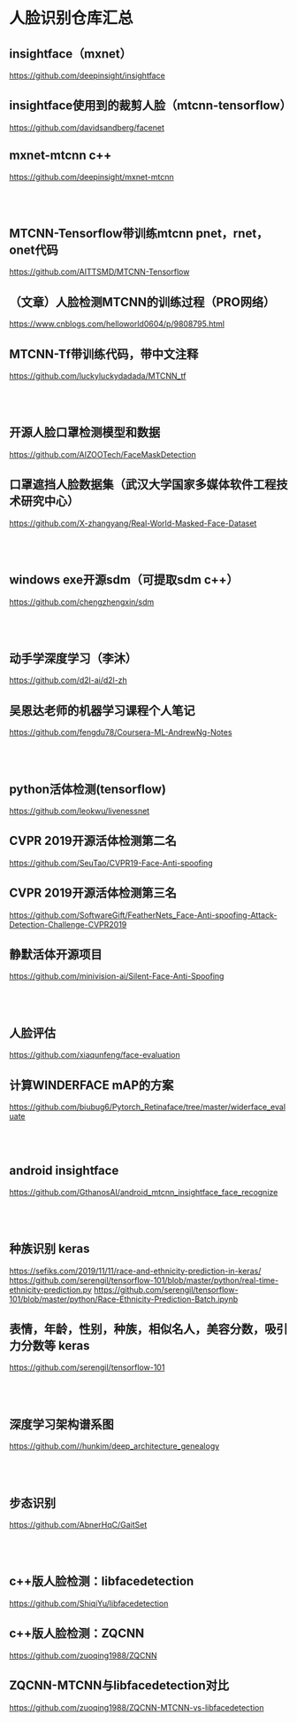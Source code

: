 # 人脸识别仓库汇总

## insightface（mxnet）
https://github.com/deepinsight/insightface

## insightface使用到的裁剪人脸（mtcnn-tensorflow）
https://github.com/davidsandberg/facenet

## mxnet-mtcnn c++
https://github.com/deepinsight/mxnet-mtcnn

<br/><br/>

## MTCNN-Tensorflow带训练mtcnn pnet，rnet，onet代码
https://github.com/AITTSMD/MTCNN-Tensorflow
## （文章）人脸检测MTCNN的训练过程（PRO网络）
https://www.cnblogs.com/helloworld0604/p/9808795.html
## MTCNN-Tf带训练代码，带中文注释
https://github.com/luckyluckydadada/MTCNN_tf


<br/><br/>

## 开源人脸口罩检测模型和数据
https://github.com/AIZOOTech/FaceMaskDetection
## 口罩遮挡人脸数据集（武汉大学国家多媒体软件工程技术研究中心）
https://github.com/X-zhangyang/Real-World-Masked-Face-Dataset

<br/><br/>

## windows exe开源sdm（可提取sdm c++）
https://github.com/chengzhengxin/sdm

<br/><br/>

## 动手学深度学习（李沐）
https://github.com/d2l-ai/d2l-zh
## 吴恩达老师的机器学习课程个人笔记
https://github.com/fengdu78/Coursera-ML-AndrewNg-Notes

<br/><br/>

## python活体检测(tensorflow)
https://github.com/leokwu/livenessnet
## CVPR 2019开源活体检测第二名
https://github.com/SeuTao/CVPR19-Face-Anti-spoofing
## CVPR 2019开源活体检测第三名
https://github.com/SoftwareGift/FeatherNets_Face-Anti-spoofing-Attack-Detection-Challenge-CVPR2019
## 静默活体开源项目
https://github.com/minivision-ai/Silent-Face-Anti-Spoofing

<br/><br/>

## 人脸评估
https://github.com/xiaqunfeng/face-evaluation
## 计算WINDERFACE mAP的方案
https://github.com/biubug6/Pytorch_Retinaface/tree/master/widerface_evaluate

<br/><br/>

## android insightface
https://github.com/GthanosAI/android_mtcnn_insightface_face_recognize

<br/><br/>

## 种族识别 keras
https://sefiks.com/2019/11/11/race-and-ethnicity-prediction-in-keras/
https://github.com/serengil/tensorflow-101/blob/master/python/real-time-ethnicity-prediction.py
https://github.com/serengil/tensorflow-101/blob/master/python/Race-Ethnicity-Prediction-Batch.ipynb
## 表情，年龄，性别，种族，相似名人，美容分数，吸引力分数等 keras
https://github.com/serengil/tensorflow-101

<br/><br/>

## 深度学习架构谱系图
https://github.com//hunkim/deep_architecture_genealogy

<br/><br/>

## 步态识别
https://github.com/AbnerHqC/GaitSet

<br/><br/>

## c++版人脸检测：libfacedetection
https://github.com/ShiqiYu/libfacedetection
## c++版人脸检测：ZQCNN
https://github.com/zuoqing1988/ZQCNN
## ZQCNN-MTCNN与libfacedetection对比
https://github.com/zuoqing1988/ZQCNN-MTCNN-vs-libfacedetection

<br/><br/>

